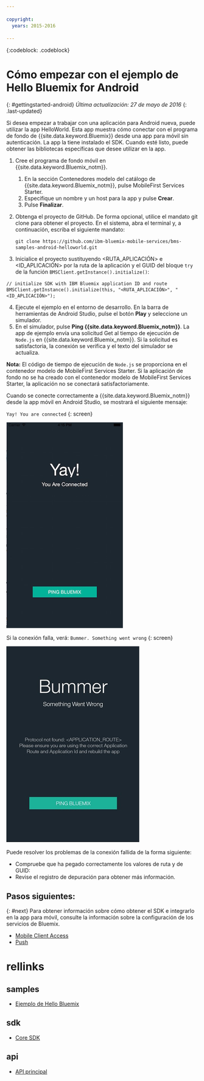 ```yaml
---

copyright:
  years: 2015-2016

---
```


<!-- Attribute definitions -->
{:codeblock: .codeblock}

# Cómo empezar con el ejemplo de Hello Bluemix for Android
{: #gettingstarted-android}
*Última actualización: 27 de mayo de 2016*
{: .last-updated}  

Si desea empezar a trabajar con una aplicación para Android nueva, puede utilizar la app HelloWorld. Esta app muestra cómo conectar con el programa de fondo de {{site.data.keyword.Bluemix}} desde una app para móvil sin autenticación. La app la tiene instalado el SDK. Cuando esté listo, puede obtener las bibliotecas específicas que desee utilizar en la app.

1. Cree el programa de fondo móvil en {{site.data.keyword.Bluemix_notm}}.
    1. En la sección Contenedores modelo del catálogo de {{site.data.keyword.Bluemix_notm}}, pulse MobileFirst Services Starter.
    2. Especifique un nombre y un host para la app y pulse **Crear**.
    3. Pulse **Finalizar**.
2. Obtenga el proyecto de GitHub. De forma opcional, utilice el mandato git clone para obtener el proyecto. En el sistema, abra el terminal y, a continuación, escriba el siguiente mandato:
    ```
    git clone https://github.com/ibm-bluemix-mobile-services/bms-samples-android-helloworld.git
    ```

3. Inicialice el proyecto sustituyendo &lt;RUTA_APLICACIÓN&gt; e &lt;ID_APLICACIÓN&gt; por la ruta de la aplicación y el GUID del bloque `try` de la función `BMSClient.getInstance().initialize()`:
```
// initialize SDK with IBM Bluemix application ID and route
BMSClient.getInstance().initialize(this, "<RUTA_APLICACIÓN>", "<ID_APLICACIÓN>");
```
4. Ejecute el ejemplo en el entorno de desarrollo.
En la barra de herramientas de Android Studio, pulse el botón **Play** y seleccione un simulador.
5. En el simulador, pulse **Ping
                {{site.data.keyword.Bluemix_notm}}**. La app de ejemplo envía una solicitud Get al tiempo de ejecución de `Node.js` en {{site.data.keyword.Bluemix_notm}}. Si la solicitud es satisfactoria, la conexión se verifica y el texto del simulador se actualiza.

  **Nota:** El código de tiempo de ejecución de `Node.js` se proporciona en el contenedor modelo de MobileFirst Services Starter. Si la aplicación de fondo no se ha creado con el contenedor modelo de MobileFirst Services Starter, la aplicación no se conectará satisfactoriamente.

  Cuando se conecte correctamente a {{site.data.keyword.Bluemix_notm}} desde la app móvil en Android Studio, se mostrará el siguiente mensaje:

  `Yay! You are connected`
  {: screen}

  ![Aplicación Hello World conectada correctamente a {{site.data.keyword.Bluemix_notm}}](images/yayconnected.jpg "Figura 1. Aplicación Hello World conectada correctamente a Bluemix")

  Si la conexión falla, verá:
  `Bummer. Something went wrong`
  {: screen}

  ![Aplicación Hello World no conectada a Bluemix](images/bummer_android.jpg "Figura 2. Aplicación Hello World no conectada a Bluemix")

  Puede resolver los problemas de la conexión fallida de la forma siguiente:
   * Compruebe que ha pegado correctamente los valores de ruta y de GUID:
   * Revise el registro de depuración para obtener más información.


## Pasos siguientes:
{: #next}
Para obtener información sobre cómo obtener el SDK e integrarlo en la app para móvil, consulte la información sobre la configuración de los servicios de Bluemix.
   * [Mobile Client Access](../../services/mobileaccess/index.html)
   * [Push](../../services/mobilepush/index.html)

# rellinks

## samples
   * [Ejemplo de Hello Bluemix](https://github.com/ibm-bluemix-mobile-services/bms-samples-android-helloworld)

## sdk
   * [Core SDK](https://github.com/ibm-bluemix-mobile-services/bms-clientsdk-android-core)

## api
   * [API principal](https://www.{DomainName}/docs/api/content/api/mobilefirst/android/core-api-doc/overview-summary.html)
